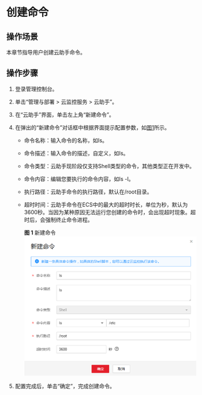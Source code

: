 # 创建命令<a name="ZH-CN_TOPIC_0138971308"></a>

## 操作场景<a name="section86441647572"></a>

本章节指导用户创建云助手命令。

## 操作步骤<a name="section375662210216"></a>

1.  登录管理控制台。
2.  单击“管理与部署 \> 云监控服务 \> 云助手”。
3.  在“云助手”界面，单击左上角“新建命令”。
4.  在弹出的“新建命令”对话框中根据界面提示配置参数，如[图1](#fig12772151411299)所示。
    -   命令名称：输入命令的名称，如ls。
    -   命令描述：输入命令的描述，自定义，如ls。
    -   命令类型：云助手现阶段仅支持Shell类型的命令，其他类型正在开发中。
    -   命令内容：编辑您要执行的命令内容，如ls -l。
    -   执行路径：云助手命令的执行路径，默认在/root目录。
    -   超时时间：云助手命令在ECS中的最大的超时时长，单位为秒，默认为3600秒。当因为某种原因无法运行您创建的命令时，会出现超时现象。超时后，会强制终止命令进程。

        **图 1**  新建命令<a name="fig12772151411299"></a>  
        ![](figures/新建命令.png "新建命令")


5.  配置完成后，单击“确定”，完成创建命令。

